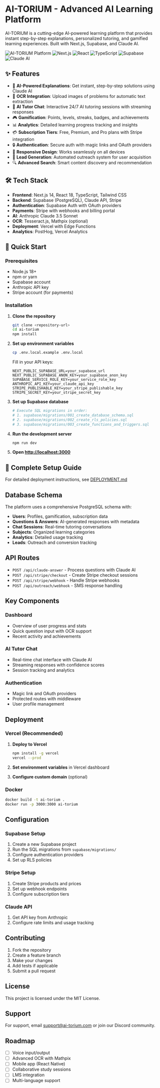 # AI-TORIUM - Advanced AI Learning Platform

AI-TORIUM is a cutting-edge AI-powered learning platform that provides instant step-by-step explanations, personalized tutoring, and gamified learning experiences. Built with Next.js, Supabase, and Claude AI.

![AI-TORIUM Platform](https://img.shields.io/badge/Platform-AI--TORIUM-blue)
![Next.js](https://img.shields.io/badge/Next.js-14-black)
![React](https://img.shields.io/badge/React-18-blue)
![TypeScript](https://img.shields.io/badge/TypeScript-5-blue)
![Supabase](https://img.shields.io/badge/Supabase-PostgreSQL-green)
![Claude AI](https://img.shields.io/badge/Claude-3.5%20Sonnet-orange)

## ✨ Features

- 🧠 **AI-Powered Explanations**: Get instant, step-by-step solutions using Claude AI
- 📸 **OCR Integration**: Upload images of problems for automatic text extraction
- 💬 **AI Tutor Chat**: Interactive 24/7 AI tutoring sessions with streaming responses
- 🎮 **Gamification**: Points, levels, streaks, badges, and achievements
- 📊 **Analytics**: Detailed learning progress tracking and insights
- 💳 **Subscription Tiers**: Free, Premium, and Pro plans with Stripe integration
- 🔒 **Authentication**: Secure auth with magic links and OAuth providers
- 📱 **Responsive Design**: Works seamlessly on all devices
- 🎯 **Lead Generation**: Automated outreach system for user acquisition
- 🔍 **Advanced Search**: Smart content discovery and recommendation

## 🛠 Tech Stack

- **Frontend**: Next.js 14, React 18, TypeScript, Tailwind CSS
- **Backend**: Supabase (PostgreSQL), Claude API, Stripe
- **Authentication**: Supabase Auth with OAuth providers
- **Payments**: Stripe with webhooks and billing portal
- **AI**: Anthropic Claude 3.5 Sonnet
- **OCR**: Tesseract.js, Mathpix (optional)
- **Deployment**: Vercel with Edge Functions
- **Analytics**: PostHog, Vercel Analytics

## 🚀 Quick Start

### Prerequisites

- Node.js 18+
- npm or yarn
- Supabase account
- Anthropic API key
- Stripe account (for payments)

### Installation

1. **Clone the repository**
   ```bash
   git clone <repository-url>
   cd ai-torium
   npm install
   ```

2. **Set up environment variables**
   ```bash
   cp .env.local.example .env.local
   ```
   
   Fill in your API keys:
   ```env
   NEXT_PUBLIC_SUPABASE_URL=your_supabase_url
   NEXT_PUBLIC_SUPABASE_ANON_KEY=your_supabase_anon_key
   SUPABASE_SERVICE_ROLE_KEY=your_service_role_key
   ANTHROPIC_API_KEY=your_claude_api_key
   STRIPE_PUBLISHABLE_KEY=your_stripe_publishable_key
   STRIPE_SECRET_KEY=your_stripe_secret_key
   ```

3. **Set up Supabase database**
   ```bash
   # Execute SQL migrations in order:
   # 1. supabase/migrations/001_create_database_schema.sql
   # 2. supabase/migrations/002_create_rls_policies.sql
   # 3. supabase/migrations/003_create_functions_and_triggers.sql
   ```

4. **Run the development server**
   ```bash
   npm run dev
   ```

5. **Open [http://localhost:3000](http://localhost:3000)**

## 📖 Complete Setup Guide

For detailed deployment instructions, see [DEPLOYMENT.md](./DEPLOYMENT.md)

## Database Schema

The platform uses a comprehensive PostgreSQL schema with:

- **Users**: Profiles, gamification, subscription data
- **Questions & Answers**: AI-generated responses with metadata
- **Chat Sessions**: Real-time tutoring conversations
- **Subjects**: Organized learning categories
- **Analytics**: Detailed usage tracking
- **Leads**: Outreach and conversion tracking

## API Routes

- `POST /api/claude-answer` - Process questions with Claude AI
- `POST /api/stripe/checkout` - Create Stripe checkout sessions
- `POST /api/stripe/webhook` - Handle Stripe webhooks
- `POST /api/outreach/webhook` - SMS response handling

## Key Components

### Dashboard
- Overview of user progress and stats
- Quick question input with OCR support
- Recent activity and achievements

### AI Tutor Chat
- Real-time chat interface with Claude AI
- Streaming responses with confidence scores
- Session tracking and analytics

### Authentication
- Magic link and OAuth providers
- Protected routes with middleware
- User profile management

## Deployment

### Vercel (Recommended)

1. **Deploy to Vercel**
   ```bash
   npm install -g vercel
   vercel --prod
   ```

2. **Set environment variables** in Vercel dashboard

3. **Configure custom domain** (optional)

### Docker

```bash
docker build -t ai-torium .
docker run -p 3000:3000 ai-torium
```

## Configuration

### Supabase Setup

1. Create a new Supabase project
2. Run the SQL migrations from `supabase/migrations/`
3. Configure authentication providers
4. Set up RLS policies

### Stripe Setup

1. Create Stripe products and prices
2. Set up webhook endpoints
3. Configure subscription tiers

### Claude API

1. Get API key from Anthropic
2. Configure rate limits and usage tracking

## Contributing

1. Fork the repository
2. Create a feature branch
3. Make your changes
4. Add tests if applicable
5. Submit a pull request

## License

This project is licensed under the MIT License.

## Support

For support, email support@ai-torium.com or join our Discord community.

## Roadmap

- [ ] Voice input/output
- [ ] Advanced OCR with Mathpix
- [ ] Mobile app (React Native)
- [ ] Collaborative study sessions
- [ ] LMS integration
- [ ] Multi-language support